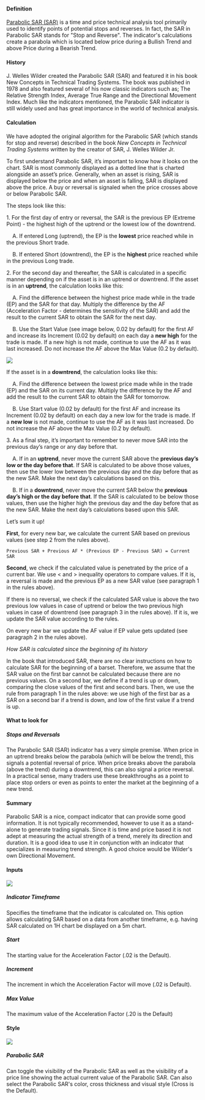 #### Definition

[Parabolic SAR (SAR)](https://www.tradingview.com/scripts/parabolicsar/) is a time and price technical analysis tool primarily used to identify points of potential stops and reverses. In fact, the SAR in Parabolic SAR stands for "Stop and Reverse". The indicator's calculations create a parabola which is located below price during a Bullish Trend and above Price during a Bearish Trend.

#### History

J. Welles Wilder created the Parabolic SAR (SAR) and featured it in his book New Concepts in Technical Trading Systems. The book was published in 1978 and also featured several of his now classic indicators such as; The Relative Strength Index, Average True Range and the Directional Movement Index. Much like the indicators mentioned, the Parabolic SAR indicator is still widely used and has great importance in the world of technical analysis.

#### Calculation

We have adopted the original algorithm for the Parabolic SAR (which stands for stop and reverse) described in the book _New Concepts in Technical Trading Systems_ written by the creator of SAR, J. Welles Wilder Jr.

To first understand Parabolic SAR, it’s important to know how it looks on the chart. SAR is most commonly displayed as a dotted line that is charted alongside an asset’s price. Generally, when an asset is rising, SAR is displayed below the price and when an asset is falling, SAR is displayed above the price. A buy or reversal is signaled when the price crosses above or below Parabolic SAR.

The steps look like this:

1\. For the first day of entry or reversal, the SAR is the previous EP (Extreme Point) - the highest high of the uptrend or the lowest low of the downtrend.

    A. If entered Long (uptrend), the EP is the **lowest** price reached while in the previous Short trade.

    B. If entered Short (downtrend), the EP is the **highest** price reached while in the previous Long trade.

2\. For the second day and thereafter, the SAR is calculated in a specific manner depending on if the asset is in an uptrend or downtrend. If the asset is in an **uptrend**, the calculation looks like this:

    A. Find the difference between the highest price made while in the trade (EP) and the SAR for that day. Multiply the difference by the AF (Acceleration Factor - determines the sensitivity of the SAR) and add the result to the current SAR to obtain the SAR for the next day.

    B. Use the Start Value (see image below, 0.02 by default) for the first AF and increase its Increment (0.02 by default) on each day a **new high** for the trade is made. If a new high is not made, continue to use the AF as it was last increased. Do not increase the AF above the Max Value (0.2 by default).

![](https://s3.amazonaws.com/cdn.freshdesk.com/data/helpdesk/attachments/production/43507700023/original/_KHB4MkIP4b_5Xi8V2KioIBDYSZSLEOOQQ.png?1725019705)

If the asset is in a **downtrend**, the calculation looks like this:

    A. Find the difference between the lowest price made while in the trade (EP) and the SAR on its current day. Multiply the difference by the AF and add the result to the current SAR to obtain the SAR for tomorrow.

    B. Use Start value (0.02 by default) for the first AF and increase its Increment (0.02 by default) on each day a new low for the trade is made. If a **new low** is not made, continue to use the AF as it was last increased. Do not increase the AF above the Max Value (0.2 by default).

3\. As a final step, it’s important to remember to never move SAR into the previous day’s range or any day before that.

    A. If in an **uptrend**, never move the current SAR above the **previous day’s low or the day before that**. If SAR is calculated to be above those values, then use the lower low between the previous day and the day before that as the new SAR. Make the next day’s calculations based on this.

    B. If in a **downtrend**, never move the current SAR below the **previous day’s high or the day before that**. If the SAR is calculated to be below those values, then use the higher high the previous day and the day before that as the new SAR. Make the next day’s calculations based upon this SAR.

Let’s sum it up!

**First**, for every new bar, we calculate the current SAR based on previous values (see step 2 from the rules above).

```
Previous SAR + Previous AF * (Previous EP - Previous SAR) = Current SAR
```

**Second**, we check if the calculated value is penetrated by the price of a current bar. We use < and > inequality operators to compare values. If it is, a reversal is made and the previous EP as a new SAR value (see paragraph 1 in the rules above). 

If there is no reversal, we check if the calculated SAR value is above the two previous low values in case of uptrend or below the two previous high values in case of downtrend (see paragraph 3 in the rules above). If it is, we update the SAR value according to the rules.

On every new bar we update the AF value if EP value gets updated (see paragraph 2 in the rules above).

_How SAR is calculated since the beginning of its history_

In the book that introduced SAR, there are no clear instructions on how to calculate SAR for the beginning of a barset. Therefore, we assume that the SAR value on the first bar cannot be calculated because there are no previous values. On a second bar, we define if a trend is up or down, comparing the close values of the first and second bars. Then, we use the rule from paragraph 1 in the rules above: we use high of the first bar as a SAR on a second bar if a trend is down, and low of the first value if a trend is up.

#### What to look for

##### Stops and Reversals

The Parabolic SAR (SAR) indicator has a very simple premise. When price in an uptrend breaks below the parabola (which will be below the trend), this signals a potential reversal of price. When price breaks above the parabola (above the trend) during a downtrend, this can also signal a price reversal.  
In a practical sense, many traders use these breakthroughs as a point to place stop orders or even as points to enter the market at the beginning of a new trend.

#### Summary

Parabolic SAR is a nice, compact indicator that can provide some good information. It is not typically recommended, however to use it as a stand-alone to generate trading signals. Since it is time and price based it is not adept at measuring the actual strength of a trend, merely its direction and duration. It is a good idea to use it in conjunction with an indicator that specializes in measuring trend strength. A good choice would be Wilder's own Directional Movement.

#### Inputs

![](https://s3.amazonaws.com/cdn.freshdesk.com/data/helpdesk/attachments/production/43507700056/original/NplRLxUlBxK1n5NBspAsPSh0CLS3EcMT2g.png?1725019715)

##### Indicator Timeframe

Specifies the timeframe that the indicator is calculated on. This option allows calculating SAR based on a data from another timeframe, e.g. having SAR calculated on 1H chart be displayed on a 5m chart.

##### Start

The starting value for the Acceleration Factor (.02 is the Default).

##### Increment

The increment in which the Acceleration Factor will move (.02 is Default).

##### Max Value

The maximum value of the Acceleration Factor (.20 is the Default)

#### Style

![](https://s3.amazonaws.com/cdn.freshdesk.com/data/helpdesk/attachments/production/43507700106/original/ytseQ85ph2s2omJvNJd93cisd8NeBsIAwg.png?1725019728)

##### Parabolic SAR

Can toggle the visibility of the Parabolic SAR as well as the visibility of a price line showing the actual current value of the Parabolic SAR. Can also select the Parabolic SAR's color, cross thickness and visual style (Cross is the Default).
